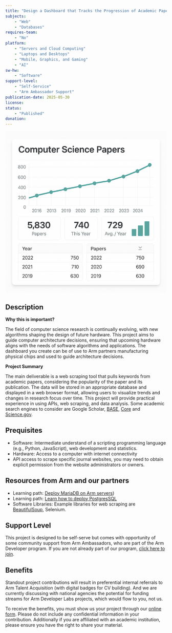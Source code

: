 ```yaml
---
title: "Design a Dashboard that Tracks the Progression of Academic Papers on Computer Science Over Time"
subjects:
    - "Web"
    - "Databases"
requires-team:
    - "No"
platform:
    - "Servers and Cloud Computing"
    - "Laptops and Desktops"
    - "Mobile, Graphics, and Gaming"
    - "AI"
sw-hw:
    - "Software"
support-level: 
    - "Self-Service"
    - "Arm Ambassador Support"
publication-date: 2025-05-30
license:
status:
    - "Published" 
donation:
---
```


![dashboard](./images/dashboard.png)

## Description

**Why this is important?** 

The field of computer science research is continually evolving, with new algorithms shaping the design of future hardware. This project aims to guide computer architecture decisions, ensuring that upcoming hardware aligns with the needs of software algorithms and applications. The dashboard you create can be of use to Arm partners manufacturing physical chips and used to guide architecture decisions.  

**Project Summary**

The main deliverable is a web scraping tool that pulls keywords from academic papers, considering the popularity of the paper and its publication. The data will be stored in an appropriate database and displayed in a web browser format, allowing users to visualize trends and changes in research focus over time. This project will provide practical experience in using APIs, web scraping, and data analysis. Some academic search engines to consider are Google Scholar, [BASE](https://www.base-search.net/), [Core](https://core.ac.uk/) and [Science.gov](https://science.gov/). 


## Prequisites

- Software: Intermediate understand of a scripting programming language (e.g., Python, JavaScript), web development and statistics.
- Hardware: Access to a computer with internet connectivity
- API access to scrape specific journal websites, you may need to obtain explicit permission from the website administrators or owners.

## Resources from Arm and our partners

- Learning path: [Deploy MariaDB on Arm servers](https://learn.arm.com/learning-paths/servers-and-cloud-computing/mariadb/))
- Learning path: [Learn how to deploy PostgresSQL](https://learn.arm.com/learning-paths/servers-and-cloud-computing/postgresql/)
- Software Libraries: Example libraries for web scraping are [BeautifulSoup](https://pypi.org/project/beautifulsoup4/), Selenium.


## Support Level

This project is designed to be self-serve but comes with opportunity of some community support from Arm Ambassadors, who are part of the Arm Developer program. If you are not already part of our program, [click here to join](https://www.arm.com/resources/developer-program?#register).

## Benefits 

Standout project contributions will result in preferential internal referrals to Arm Talent Acquisition (with digital badges for CV building).  And we are currently discussing with national agencies the potential for funding streams for Arm Developer Labs projects, which would flow to you, not us.

To receive the benefits, you must show us your project through our [online form](https://forms.office.com/e/VZnJQLeRhD). Please do not include any confidential information in your contribution. Additionally if you are affiliated with an academic institution, please ensure you have the right to share your material.